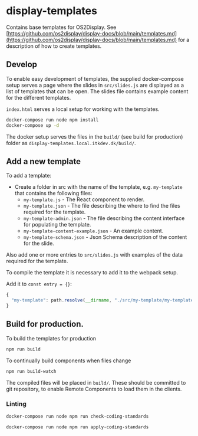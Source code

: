 # display-templates

Contains base templates for OS2Display.
See [https://github.com/os2display/display-docs/blob/main/templates.md](https://github.com/os2display/display-docs/blob/main/templates.md) for a description of how to create templates.

## Develop

To enable easy development of templates, the supplied docker-compose setup serves a page where the
slides in `src/slides.js` are displayed as a list of templates that can be open. The slides file contains 
example content for the different templates.

`index.html` serves a local setup for working with the templates.

```bash
docker-compose run node npm install
docker-compose up -d
```

The docker setup serves the files in the `build/` (see build for production) folder as `display-templates.local.itkdev.dk/build/`.

## Add a new template

To add a template:
* Create a folder in src with the name of the template, e.g. `my-template` that contains the following files:
  * `my-template.js` - The React component to render.
  * `my-template.json` - The file describing the where to find the files required for the template.
  * `my-template-admin.json` - The file describing the content interface for populating the template.
  * `my-template-content-example.json` - An example content.
  * `my-template-schema.json` - Json Schema description of the content for the slide.

Also add one or more entries to `src/slides.js` with examples of the data required for the template.

To compile the template it is necessary to add it to the webpack setup.

Add it to `const entry = {}`:

```js
{
  "my-template": path.resolve(__dirname, "./src/my-template/my-template.js")
}
```

## Build for production.

To build the templates for production

```bash
npm run build
```

To continually build components when files change

```bash
npm run build-watch
```

The compiled files will be placed in `build/`. These should be committed to
git repository, to enable Remote Components to load them in the clients.

### Linting

```bash
docker-compose run node npm run check-coding-standards
```

```bash
docker-compose run node npm run apply-coding-standards
```
